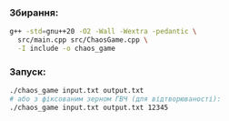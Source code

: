 ### Збирання:
```bash
g++ -std=gnu++20 -O2 -Wall -Wextra -pedantic \
  src/main.cpp src/ChaosGame.cpp \
  -I include -o chaos_game
```

### Запуск:
```bash
./chaos_game input.txt output.txt
# або з фіксованим зерном ГВЧ (для відтворюваності):
./chaos_game input.txt output.txt 12345
```

